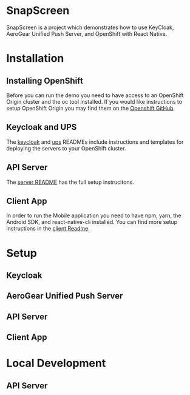 # SnapScreen 
SnapScreen is a project which demonstrates how to use KeyCloak, AeroGear Unified Push Server, and OpenShift with React Native.  

# Installation

## Installing OpenShift

Before you can run the demo you need to have access to an OpenShift Origin cluster and the oc tool installed.  If you would like instructions to setup OpenShift Origin you may find them on the [Openshift GitHub](https://github.com/openshift/origin/blob/master/docs/cluster_up_down.md).

## Keycloak and UPS

The [keycloak](./keycloak/README.md) and [ups](./ups/README.md) READMEs include instructions and templates for deploying the servers to your OpenShift cluster.

## API Server

The [server README](./server/README.md) has the full setup instrucitons.

## Client App

In order to run the Mobile application you need to have npm, yarn, the Android SDK, and react-native-cli installed.  You can find more setup instructions in the [client Readme](./client/README.md).

# Setup

## Keycloak

## AeroGear Unified Push Server

## API Server

## Client App

# Local Development

## API Server